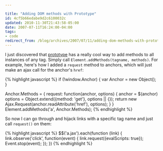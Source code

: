 ```yaml
---

title: "Adding DOM methods with Prototype"
id: 4cf5b66edabe9d2c6100032c
updated: 2010-11-30T21:43:58-05:00
date: 2007-07-11T16:24:00-04:00
tags:
- code
redirect_from: /blog/archives/2007/07/11/adding-dom-methods-with-prototype/
---
```


I just discovered that [prototype](http;//prototypejs.org) has a really cool way to add methods to all instances of any tag. Simply call `Element.addMethods(tagname, methods)`. For example, here's how I added a `request` method to anchors, which will just make an ajax call for the anchor's `href`:

{% highlight javascript %}
if (!window.Anchor) { var Anchor = new Object(); }

Anchor.Methods = {
  request: function(anchor, options) {
    anchor = $(anchor)
    options = Object.extend({method: 'get'}, options || {});
    return new Ajax.Request(anchor.readAttribute('href'), options);
  }
}
Element.addMethods('a', Anchor.Methods);
{% endhighlight %}

So now I can go through and hijack links with a specific tag name and just call `request()` on them:

{% highlight javascript %}
$$('a.jax').each(function (link) {
  link.observe('click', function(event) {
    link.request({evalScripts: true});
    Event.stop(event);
  });
})
{% endhighlight %}
